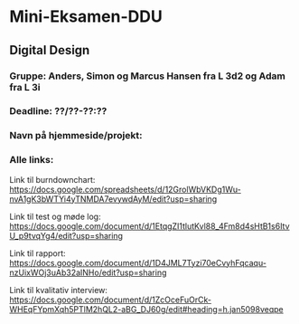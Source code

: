 # Mini-Eksamen-DDU
## Digital Design
### Gruppe: Anders, Simon og Marcus Hansen fra L 3d2 og Adam fra L 3i
### Deadline: ??/??-??:??
### Navn på hjemmeside/projekt: 

### Alle links:
Link til burndownchart: https://docs.google.com/spreadsheets/d/12GrolWbVKDg1Wu-nvA1gK3bWTYi4yTNMDA7evywdAyM/edit?usp=sharing 

Link til test og møde log: https://docs.google.com/document/d/1EtqgZI1tlutKvl88_4Fm8d4sHtB1s6ItvU_p9tvqYg4/edit?usp=sharing 

Link til rapport: https://docs.google.com/document/d/1D4JML7Tyzi70eCvyhFqcaqu-nzUixWOj3uAb32aINHo/edit?usp=sharing 

Link til kvalitativ interview: https://docs.google.com/document/d/1ZcOceFuOrCk-WHEqFYpmXqh5PTlM2hQL2-aBG_DJ60g/edit#heading=h.jan5098veqpe

